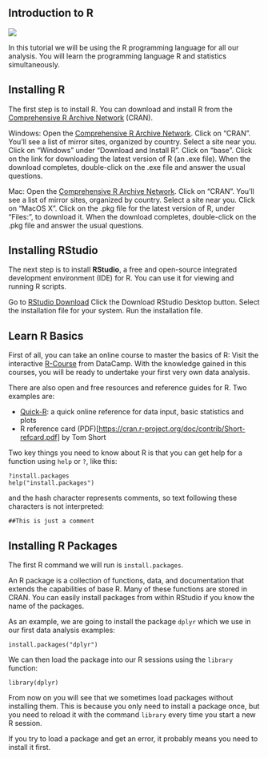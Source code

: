 ## Introduction to R


![](https://upload.wikimedia.org/wikipedia/commons/thumb/1/1b/R_logo.svg/200px-R_logo.svg.png)

In this tutorial we will be using the R programming language for all our analysis. You will learn the programming language R and statistics simultaneously. 


## Installing R

The first step is to install R. You can download and install R from
the [Comprehensive R Archive Network](https://cran.r-project.org/)
(CRAN). 

Windows:
Open the [Comprehensive R Archive Network](https://cran.r-project.org/). 
Click on “CRAN”. You’ll see a list of mirror sites, organized by country. 
Select a site near you. 
Click on “Windows” under “Download and Install R”. 
Click on “base”. 
Click on the link for downloading the latest version of R (an .exe file). 
When the download completes, double-click on the .exe file and answer the usual questions. 

Mac:
Open the [Comprehensive R Archive Network](https://cran.r-project.org/). 
Click on “CRAN”. 
You’ll see a list of mirror sites, organized by country. 
Select a site near you. 
Click on “MacOS X”. 
Click on the .pkg file for the latest version of R, under “Files:”, to download it. 
When the download completes, double-click on the .pkg file and answer the usual questions. 


## Installing RStudio

The next step is to install **RStudio**, a free and open-source integrated development environment (IDE) for R. You can use it for viewing and running R scripts. 

Go to [RStudio Download](https://www.rstudio.com/products/rstudio/#Desktop)
Click the Download RStudio Desktop button.
Select the installation file for your system.
Run the installation file.


## Learn R Basics

First of all, you can take an online course to master the basics of R: Visit the interactive [R-Course](https://www.datacamp.com/getting-started?step=2&track=r ) from DataCamp. With the knowledge gained in this courses, you will be ready to undertake your first very own data analysis. 

There are also open and free resources and reference
guides for R. Two examples are:

* [Quick-R](http://www.statmethods.net/): a quick online reference for data input, basic statistics and plots
* R reference card (PDF)[https://cran.r-project.org/doc/contrib/Short-refcard.pdf] by Tom Short 

Two key things you need to know about R is that you can get help for a function using `help` or `?`, like this:
```{r,eval=FALSE}
?install.packages
help("install.packages")
```

and the hash character represents comments, so text following these
characters is not interpreted:

```{r}
##This is just a comment
```

## Installing R Packages

The first R command we will run is `install.packages`. 

An R package is a collection of functions, data, and documentation that extends the capabilities of base R. 
Many of these functions are stored in CRAN. You can easily install packages from within RStudio if you know
the name of the packages. 

As an example, we are going to install the
package `dplyr` which we use in our first data
analysis examples: 

```{r,eval=FALSE}
install.packages("dplyr")
```

We can then load the package into our R sessions using the `library` function:

```{r}
library(dplyr)
```

From now on you will see that we sometimes load packages without
installing them. This is because you only need to install a package once, 
but you need to reload it with the command `library` every time you start 
a new R session.

If you try to load a package and get an error, it probably means you need to
install it first.

